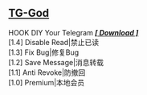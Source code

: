 ## [TG-God](https://github.com/Eoyz369/APK_HOOK/tree/main/TG-God)   
HOOK DIY Your Telegram [***[ Download ]***](https://github.com/Eoyz369/APK_HOOK/releases/tag/TG-God_1.4)   
[1.4] Disable Read|禁止已读   
[1.3] Fix Bug|修复Bug  
[1.2] Save Message|消息转载  
[1.1] Anti Revoke|防撤回   
[1.0] Premium|本地会员   

